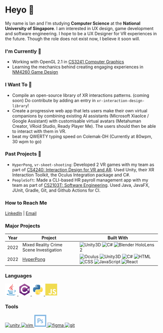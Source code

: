 # Heyo 👋

My name is Ian and I'm studying **Computer Science** at the **National University of Singapore**. I am interested in UX design, game development and software engineering. I hope to be a UX Designer for VR experiences in the future. Though the role does not exist now, I believe it soon will.

### I'm Currently 🤹

- Working with OpenGL 2.1 in [CS3241 Computer Graphics](https://nusmods.com/modules/CS3241/computer-graphics)
- Learning the mechanics behind creating engaging experiences in [NM4260 Game Design](https://nusmods.com/modules/NM4260/game-design)

### I Want To 🎯

<!-- 👯 Implicitly: I’m looking to collaborate to ... -->
- Compile an open-source library of XR interactions patterns. (coming soon) Do contribute by adding an entry in `xr-interaction-design-library`!
- Create a progressive web app that lets users make their own virtual companions by combining existing AI assistants (Microsoft XiaoIce / Google Assistant) with customisable virtual avatars (Metahuman Creator, VRoid Studio, Ready Player Me). The users should then be able to interact with them in VR.
- beat my QWERTY typing speed on Colemak-DH (Currently at 80wpm, 30 wpm to go)

### Past Projects 🎒

- `HyperPong`, `vr-skeet-shooting`: Developed 2 VR games with my team as part of [CS4240: Interaction Design for VR and AR](https://nusmods.com/modules/CS4240/interaction-design-for-virtual-and-augmented-reality). Used Unity, their XR Interaction Toolkit, the Oculus Integration package and C#.
- `PeopleSoft`: Made a CLI-based HR payroll management app with my team as part of [CS2103T: Software Engineering](https://nusmods.com/modules/CS2103T/software-engineering). Used Java, JavaFX, JUnit, Gradle, Git, and Github Actions for CI.

### How to Reach Me

[LinkedIn](https://www.linkedin.com/in/ian-hong-59280a161/) | [Email](ian.hong@u.nus.edu)

### Major Projects
<!-- table -->
<!-- https://github.com/simple-icons/simple-icons/blob/develop/slugs.md -->
| Year | Project                                  | Built With                             |
|------|------------------------------------------|----------------------------------------|
| 2022 | Mixed Reality Crime Scene Investigation | ![Unity3D](https://img.shields.io/badge/-Unity3D-black?style=flat-square&logo=unity) ![C#](https://img.shields.io/badge/-C%23-black?style=flat-square&logo=csharp) ![Blender](https://img.shields.io/badge/-Blender-black?style=flat-square&logo=blender) HoloLens 2 |
| 2022 | [HyperPong](https://github.com/Tim-W-James/Journeys-Continue-Website "Website") | ![Oculus](https://img.shields.io/badge/-Oculus-black?style=flat-square&logo=oculus) ![Unity3D](https://img.shields.io/badge/-Unity3D-black?style=flat-square&logo=unity) ![C#](https://img.shields.io/badge/-C%23-black?style=flat-square&logo=csharp) ![HTML](https://img.shields.io/badge/-HTML5-black?style=flat-square&logo=html5) ![CSS](https://img.shields.io/badge/-CSS3-black?style=flat-square&logo=css3) ![JavaScript](https://img.shields.io/badge/-JavaScript-black?style=flat-square&logo=javascript) ![React](https://img.shields.io/badge/-React-black?style=flat-square&logo=react) |

<!-- add more projects when I have time

| 2021 | [Machine Learning Data Visualizations & Analysis](https://github.com/Tim-W-James/Python-Data-Reference-Code "My Python Reference Code") | ![Python](https://img.shields.io/badge/-Python-black?style=flat-square&logo=python) ![NumPy](https://img.shields.io/badge/-NumPy-black?style=flat-square&logo=numpy) ![SQLite](https://img.shields.io/badge/-SQLite-black?style=flat-square&logo=sqlite) ![Matplotlib](https://img.shields.io/badge/-Matplotlib-black?style=flat-square) |
| 2020 | [GPS Android App Game](https://github.com/Tim-W-James/Java-GPS-Android-Game) | ![Java](https://img.shields.io/badge/-Java-black?style=flat-square&logo=java&logoColor=red) ![Android Studio](https://img.shields.io/badge/-Android%20Studio-black?style=flat-square&logo=androidstudio) ![Firebase](https://img.shields.io/badge/-Firebase-black?style=flat-square&logo=firebase) |
| 2020 | [Digital Synthesizer ADSR Envelope](https://github.com/Tim-W-James/ARMv7-Digital-Synthesizer-ADSR) | ![ARMv7 Assembly](https://img.shields.io/badge/-ARMv7%20Assembly-black?style=flat-square) |
| 2020 | [Synchronous Serial Message Passing](https://github.com/Tim-W-James/ARMv7-Synchronous-Serial-Message-Passing) | ![ARMv7 Assembly](https://img.shields.io/badge/-ARMv7%20Assembly-black?style=flat-square) |
| 2019 | [Interactive Procedurally Generated Text Experience](https://github.com/Tim-W-James/JavaScript-Interactive-Procedural-Text-Experience) | ![JavaScript](https://img.shields.io/badge/-JavaScript-black?style=flat-square&logo=javascript) ![p5js](https://img.shields.io/badge/-p5.js-black?style=flat-square&logo=p5dotjs) |
| 2019 | [Block Puzzle Game](https://github.com/Tim-W-James/Java-Block-Puzzle-Game) | ![Java](https://img.shields.io/badge/-Java-black?style=flat-square&logo=java&logoColor=red) ![JavaFX](https://img.shields.io/badge/-JavaFX-black?style=flat-square) |
| 2019 | [Minimax AI for Sushi Go](https://github.com/Tim-W-James/Sushi-Go-AI) | ![Haskell](https://img.shields.io/badge/-Haskell-black?style=flat-square&logo=haskell) |
| 2018 | [2D Game Level Procedural Generation](https://github.com/Tim-W-James/Time-Travel-Roguelite-Game "Part of a Larger Project") | ![Unity3D](https://img.shields.io/badge/-Unity3D-black?style=flat-square&logo=unity) ![C#](https://img.shields.io/badge/-C%23-black?style=flat-square&logo=csharp) |
| 2018 | [Raspberry Pi Weather System](https://github.com/Tim-W-James/Raspberry-Pi-Weather-Station) | ![Raspberry Pi](https://img.shields.io/badge/-Raspberry%20Pi-black?style=flat-square&logo=raspberrypi&logoColor=red) ![Python](https://img.shields.io/badge/-Python-black?style=flat-square&logo=python) |
| 2018 | [Rover with Autonomous Mapping](https://github.com/Tim-W-James/Arduino-Autonomous-Rover) | ![Arduino](https://img.shields.io/badge/-Arduino-black?style=flat-square&logo=arduino) ![C++](https://img.shields.io/badge/-C%2B%2B-black?style=flat-square&logo=c%2B%2B) |

-->

### Languages
<p align="left"> 
  <a href="https://www.java.com" target="_blank" rel="noreferrer"> 
    <img src="https://raw.githubusercontent.com/devicons/devicon/master/icons/java/java-original.svg" alt="java" width="40" height="40"/> 
  </a>
  <a href="https://www.w3schools.com/cs/" target="_blank" rel="noreferrer"> 
    <img src="https://raw.githubusercontent.com/devicons/devicon/master/icons/csharp/csharp-original.svg" alt="csharp" width="40" height="40"/> 
  </a> 
  <a href="https://www.python.org" target="_blank" rel="noreferrer"> 
    <img src="https://raw.githubusercontent.com/devicons/devicon/master/icons/python/python-original.svg" alt="python" width="40" height="40"/> 
  </a> 
  <a href="https://www.javascript.com" target="_blank" rel="noreferrer">
    <img src="https://raw.githubusercontent.com/devicons/devicon/master/icons/javascript/javascript-plain.svg" alt="javascript es6" width="40" height="40"/>
  </a>
</p>

### Tools
<p>
  <a href="https://unity.com/" target="_blank" rel="noreferrer"> 
    <img src="https://www.vectorlogo.zone/logos/unity3d/unity3d-icon.svg" alt="unity" width="40" height="40"/> 
  </a>
  <a href="https://www.vim.org/" target="_blank" rel="noreferrer"> 
     <img src="https://upload.wikimedia.org/wikipedia/commons/thumb/9/9f/Vimlogo.svg/240px-Vimlogo.svg.png" alt="vim" width="40" height="40"/>
  </a>
  <a href="https://www.photoshop.com/en" target="_blank" rel="noreferrer"> 
    <img src="https://raw.githubusercontent.com/devicons/devicon/master/icons/photoshop/photoshop-line.svg" alt="photoshop" width="40" height="40"/> 
  </a> 
  <a href="https://www.figma.com/" target="_blank" rel="noreferrer"> 
    <img src="https://www.vectorlogo.zone/logos/figma/figma-icon.svg" alt="figma" width="40" height="40"/> 
  </a> 
  <a href="https://git-scm.com/" target="_blank" rel="noreferrer"> 
    <img src="https://www.vectorlogo.zone/logos/git-scm/git-scm-icon.svg" alt="git" width="40" height="40"/> 
  </a> 
</p>

